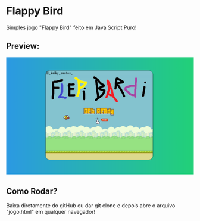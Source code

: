 # Flappy Bird
Simples jogo "Flappy Bird" feito em Java Script Puro!

## Preview:
<img src="img/img-readme.png" width="700">

## Como Rodar?
Baixa diretamente do gitHub ou dar git clone e depois abre o arquivo "jogo.html" em qualquer navegador!
